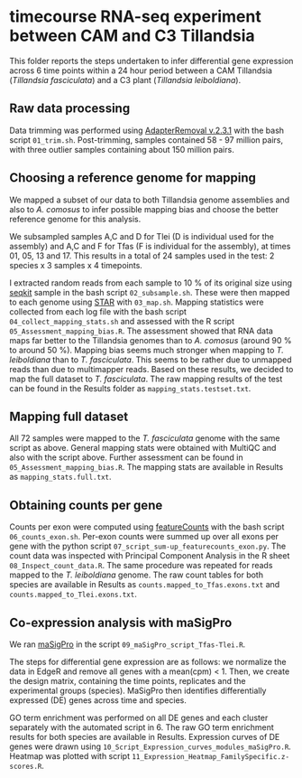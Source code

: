 # timecourse RNA-seq experiment between CAM and C3 Tillandsia

This folder reports the steps undertaken to infer differential gene expression across 6 time points within a 24 hour period between a CAM Tillandsia (*Tillandsia fasciculata*) and a C3 plant (*Tillandsia leiboldiana*).

## Raw data processing

Data trimming was performed using [AdapterRemoval v.2.3.1](https://adapterremoval.readthedocs.io/en/stable/installation.html) with the bash script `01_trim.sh`. Post-trimming, samples contained 58 - 97 million pairs, with three outlier samples containing about 150 million pairs.

## Choosing a reference genome for mapping

We mapped a subset of our data to both Tillandsia genome assemblies and also to *A. comosus* to infer possible mapping bias and choose the better reference genome for this analysis.

We subsampled samples A,C and D for Tlei (D is individual used for the assembly) and A,C and F for Tfas (F is individual for the assembly), at times 01, 05, 13 and 17. This results in a total of 24 samples used in the test: 2 species x 3 samples x 4 timepoints.

I extracted random reads from each sample to 10 % of its original size using [seqkit](https://bioinf.shenwei.me/seqkit/) sample in the bash script `02_subsample.sh`. These were then mapped to each genome using [STAR](https://github.com/alexdobin/STAR) with `03_map.sh`. Mapping statistics were collected from each log file with the bash script `04_collect_mapping_stats.sh` and assessed with the R script `05_Assessment_mapping_bias.R`. The assessment showed that RNA data maps far better to the Tillandsia genomes than to *A. comosus* (around 90 % to around 50 %). Mapping bias seems much stronger when mapping to *T. leiboldiana* than to *T. fasciculata*. This seems to be rather due to unmapped reads than due to multimapper reads. Based on these results, we decided to map the full dataset to *T. fasciculata*. The raw mapping results of the test can be found in the Results folder as `mapping_stats.testset.txt`.

## Mapping full dataset

All 72 samples were  mapped to the *T. fasciculata* genome with the same script as above. General mapping stats were obtained with MultiQC and also with the script above. Further assessment can be found in `05_Assessment_mapping_bias.R`. The mapping stats are available in Results as `mapping_stats.full.txt`.

## Obtaining counts per gene

Counts per exon were computed using [featureCounts](https://subread.sourceforge.net/) with the bash script `06_counts_exon.sh`. Per-exon counts were summed up over all exons per gene with the python script `07_script_sum-up_featurecounts_exon.py`. The count data was inspected with Principal Component Analysis in the R sheet `08_Inspect_count_data.R`. The same procedure was repeated for reads mapped to the *T. leiboldiana* genome.
The raw count tables for both species are available in Results as `counts.mapped_to_Tfas.exons.txt` and `counts.mapped_to_Tlei.exons.txt`.

## Co-expression analysis with maSigPro

We ran [maSigPro](https://www.bioconductor.org/packages/devel/bioc/vignettes/maSigPro/inst/doc/maSigProUsersGuide.pdf) in the script `09_maSigPro_script_Tfas-Tlei.R`.

The steps for differential gene expression are as follows: we normalize the data in EdgeR and remove all genes with a mean(cpm) < 1. Then, we create the design matrix, containing the time points, replicates and the experimental groups (species). MaSigPro then identifies differentially expressed (DE) genes across time and species.

GO term enrichment was performed on all DE genes and each cluster separately with the automated script in 6. The raw GO term enrichment results for both species are available in Results. Expression curves of DE genes were drawn using `10_Script_Expression_curves_modules_maSigPro.R`. Heatmap was plotted with script `11_Expression_Heatmap_FamilySpecific.z-scores.R`.
